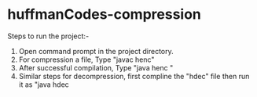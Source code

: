 # huffmanCodes-compression
Steps to run the project:-
1. Open command prompt in the project directory.
2. For compression a file, Type "javac henc"
3. After successful compilation, Type "java henc <filename>"
4. Similar steps for decompression, first compline the "hdec" file then run it as "java hdec <filename>

